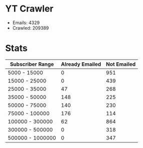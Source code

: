 # YT Crawler
- Emails: 4329
- Crawled: 209389

# Stats
| Subscriber Range  | Already Emailed | Not Emailed |
|-------|-------|-------|
| 5000 - 15000 | 0 | 951 |
| 15000 - 25000 | 0 | 439 |
| 25000 - 35000 | 47 | 268 |
| 35000 - 50000 | 148 | 225 |
| 50000 - 75000 | 140 | 230 |
| 75000 - 100000 | 176 | 114 |
| 100000 - 300000 | 62 | 864 |
| 300000 - 500000 | 0 | 318 |
| 500000 - 1000000 | 0 | 347 |
